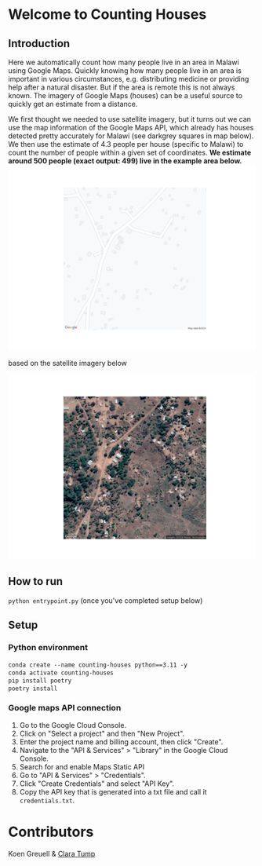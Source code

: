 # Welcome to Counting Houses

## Introduction
Here we automatically count how many people live in an area in Malawi using Google Maps.
Quickly knowing how many people live in an area is important in various circumstances, e.g. distributing medicine
or providing help after a natural disaster. But if the area is remote this is not always known. The imagery
of Google Maps (houses) can be a useful source to quickly get an estimate from a distance. 

We first thought we needed to use satellite imagery, but it turns out we can use the map information of the Google Maps API, which already has houses detected pretty accurately for Malawi
(see darkgrey squares in map below). 
We then use the estimate of 4.3 people per house (specific to Malawi) to count the number of people
within a given set of coordinates. 
**We estimate around 500 people (exact output: 499) live in the example area below.** 
![map_image](images/map_image.png)

based on the satellite imagery below

![satellite_image](images/satellite_image.png)




## How to run
`python entrypoint.py` (once you've completed setup below)



## Setup
### Python environment
```commandline
conda create --name counting-houses python==3.11 -y
conda activate counting-houses
pip install poetry
poetry install
```

### Google maps API connection
1. Go to the Google Cloud Console.
2. Click on "Select a project" and then "New Project".
3. Enter the project name and billing account, then click "Create".
4. Navigate to the "API & Services" > "Library" in the Google Cloud Console.
5. Search for and enable Maps Static API
6. Go to "API & Services" > "Credentials".
7. Click "Create Credentials" and select "API Key".
8. Copy the API key that is generated into a txt file and call it `credentials.txt`. 

# Contributors
Koen Greuell & [Clara Tump](https://github.com/clara2911)
